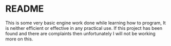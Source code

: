 # README #

This is some very basic engine work done while learning how to program, It is neither efficient or effective in any practical use. If this project has been found and there are complaints then unfortunately I will not be working more on this. 